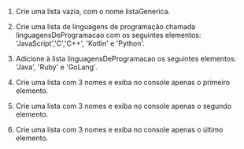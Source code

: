1. Crie uma lista vazia, com o nome listaGenerica.

2. Crie uma lista de linguagens de programação chamada linguagensDeProgramacao com os seguintes elementos: 'JavaScript','C','C++', 'Kotlin' e 'Python'.

3. Adicione à lista linguagensDeProgramacao os seguintes elementos: 'Java', 'Ruby' e 'GoLang'.

4. Crie uma lista com 3 nomes e exiba no console apenas o primeiro elemento.

5. Crie uma lista com 3 nomes e exiba no console apenas o segundo elemento.

6. Crie uma lista com 3 nomes e exiba no console apenas o último elemento.